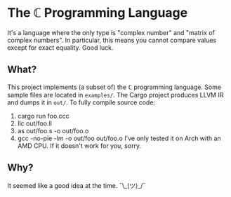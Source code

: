 # The ℂ Programming Language
It's a language where the only type is "complex number" and "matrix of complex numbers". In particular, this means you cannot compare values except for exact equality. Good luck.

## What?
This project implements (a subset of) the ℂ programming language. Some sample files are located in `examples/`. The Cargo project produces LLVM IR and dumps it in `out/`. To fully compile source code:
1. cargo run foo.ccc
2. llc out/foo.ll
3. as out/foo.s -o out/foo.o
4. gcc -no-pie -lm -o out/foo out/foo.o
I've only tested it on Arch with an AMD CPU. If it doesn't work for you, sorry.

## Why?
It seemed like a good idea at the time. ¯\\\_(ツ)\_/¯
